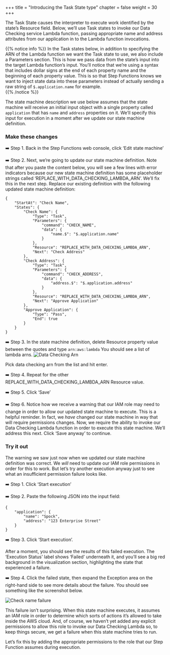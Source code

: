 +++
title = "Introducing the Task State type"
chapter = false
weight = 30
+++

The Task State causes the interpreter to execute work identified by the state’s Resource field. Below, we’ll use Task states to invoke our Data Checking service Lambda function, passing appropriate name and address attributes from our application in to the Lambda function invocations.

{{% notice info %}}
In the Task states below, in addition to specifying the ARN of the Lambda function we want the Task state to use, we also include a Parameters section. This is how we pass data from the state’s input into the target Lambda function’s input. You’ll notice that we’re using a syntax that includes dollar signs at the end of each property name and the beginning of each property value. This is so that Step Functions knows we want to inject state data into these parameters instead of actually sending a raw string of `$.application.name` for example.  
{{% /notice %}}

The state machine description we use below assumes that the state machine will receive an initial input object with a single property called `application` that has `name` and `address` properties on it. We’ll specify this input for execution in a moment after we update our state machine definition.

### Make these changes

➡️ Step 1. Back in the Step Functions web console, click ‘Edit state machine’

➡️ Step 2. Next, we’re going to update our state machine definition. Note that after you paste the content below,  you will see a few lines with error indicators because our new state machine definition has some placeholder strings called ‘REPLACE_WITH_DATA_CHECKING_LAMBDA_ARN’.  We’ll fix this in the next step. Replace our existing definition with the following updated state machine definition:

```
{
    "StartAt": "Check Name",
    "States": {
        "Check Name": {
            "Type": "Task",
            "Parameters": {
                "command": "CHECK_NAME",
                "data": {
                    "name.$": "$.application.name"
                }
            },
            "Resource": "REPLACE_WITH_DATA_CHECKING_LAMBDA_ARN",
            "Next": "Check Address"
        },
        "Check Address": {
            "Type": "Task",
            "Parameters": {
                "command": "CHECK_ADDRESS",
                "data": {
                    "address.$": "$.application.address"
                }
            },
            "Resource": "REPLACE_WITH_DATA_CHECKING_LAMBDA_ARN",
            "Next": "Approve Application"
        },
        "Approve Application": {
            "Type": "Pass",
            "End": true
        }
    }
}
```

➡️ Step 3. In the state machine definition, delete Resource property value between the quotes and type
```arn:aws:lambda```
You should see a list of lambda arns.
![Data Checking Arn](/images/data-checking-arn.png)

Pick data checking arn from the list and hit enter.
   
➡️ Step 4. Repeat for the other REPLACE_WITH_DATA_CHECKING_LAMBDA_ARN Resource value.

➡️ Step 5. Click ‘Save’

➡️ Step 6. Notice how we receive a warning that our IAM role may need to change in order to allow our updated state machine to execute. This is a helpful reminder. In fact, we *have* changed our state machine in way that will require permissions changes. Now, we require the ability to invoke our Data Checking Lambda function in order to execute this state machine. We’ll address this next. Click ‘Save anyway’ to continue.

### Try it out

The warning we saw just now when we updated our state machine definition was correct. We *will* need to update our IAM role permissions in order for this to work. But let’s try another execution anyway just to see what an insufficient permission failure looks like.

➡️ Step 1. Click ‘Start execution’

➡️ Step 2. Paste the following JSON into the input field:

```
{
    "application": { 
        "name": "Spock", 
        "address": "123 Enterprise Street" 
    }
}
```

➡️ Step 3. Click ‘Start execution’. 
    
After a moment, you should see the results of this failed execution. The ‘Execution Status’ label shows ‘Failed’ underneath it, and you’ll see a big red background in the visualization section, highlighting the state that experienced a failure. 

➡️ Step 4. Click the failed state, then expand the Exception area on the right-hand side to see more details about the failure. You should see something like the screenshot below.

![Check name failure](/images/simplified-workflow-vis-name-fail.png)

This failure isn’t surprising. When this state machine executes, it assumes an IAM role in order to determine which sorts of actions it’s allowed to take inside the AWS cloud. And, of course, we haven’t yet added any explicit permissions to allow this role to invoke our Data Checking Lambda so, to keep things secure, we get a failure when this state machine tries to run.

Let’s fix this by adding the appropriate permissions to the role that our Step Function assumes during execution. 
